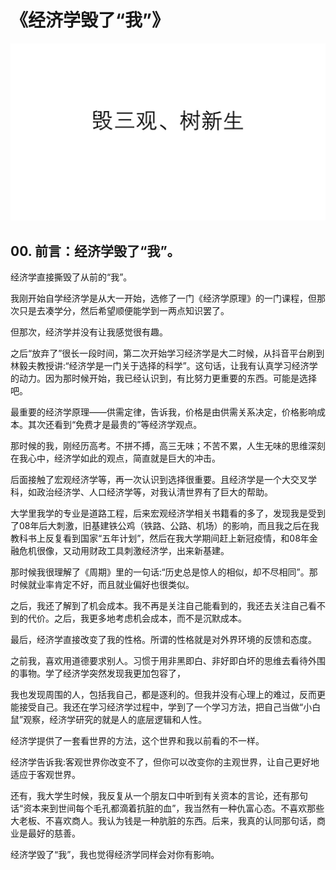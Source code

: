 # 《经济学毁了“我”》
![](images/001.JPG)
## 00.  前言：经济学毁了“我”。

经济学直接撕毁了从前的“我”。

我刚开始自学经济学是从大一开始，选修了一门《经济学原理》的一门课程，但那次只是去凑学分，然后希望顺便能学到一两点知识罢了。

但那次，经济学并没有让我感觉很有趣。

之后“放弃了”很长一段时间，第二次开始学习经济学是大二时候，从抖音平台刷到林毅夫教授讲:“经济学是一门关于选择的科学”。这句话，让我有认真学习经济学的动力。因为那时候开始，我已经认识到，有比努力更重要的东西。可能是选择吧。

最重要的经济学原理——供需定律，告诉我，价格是由供需关系决定，价格影响成本。其次还看到“免费才是最贵的”等经济学观点。

那时候的我，刚经历高考。不拼不搏，高三无味；不苦不累，人生无味的思维深刻在我心中，经济学如此的观点，简直就是巨大的冲击。

后面接触了宏观经济学等，再一次认识到选择很重要。且经济学是一个大交叉学科，如政治经济学、人口经济学等，对我认清世界有了巨大的帮助。

大学里我学的专业是道路工程，后来宏观经济学相关书籍看的多了，发现我是受到了08年后大刺激，旧基建铁公鸡（铁路、公路、机场）的影响，而且我之后在我教科书上反复看到国家“五年计划”，然后在我大学期间赶上新冠疫情，和08年金融危机很像，又动用财政工具刺激经济学，出来新基建。

那时候我很理解了《周期》里的一句话:“历史总是惊人的相似，却不尽相同”。那时候就业率肯定不好，而且就业偏好也很类似。

之后，我还了解到了机会成本。我不再是关注自己能看到的，我还去关注自己看不到的代价。之后，我更多地考虑机会成本，而不是沉默成本。

最后，经济学直接改变了我的性格。所谓的性格就是对外界环境的反馈和态度。

之前我，喜欢用道德要求别人。习惯于用非黑即白、非好即白坏的思维去看待外围的事物。学了经济学突然发现我更加包容了，

我也发现周围的人，包括我自己，都是逐利的。但我并没有心理上的难过，反而更能接受自己。我还在学习经济学过程中，学到了一个学习方法，把自己当做“小白鼠”观察，经济学研究的就是人的底层逻辑和人性。

经济学提供了一套看世界的方法，这个世界和我以前看的不一样。

经济学告诉我:客观世界你改变不了，但你可以改变你的主观世界，让自己更好地适应于客观世界。

还有，我大学生时候，我反复从一个朋友口中听到有关资本的言论，还有那句话“资本来到世间每个毛孔都滴着抗脏的血”，我当然有一种仇富心态。不喜欢那些大老板、不喜欢商人。我认为钱是一种肮脏的东西。后来，我真的认同那句话，商业是最好的慈善。

经济学毁了“我”，我也觉得经济学同样会对你有影响。
